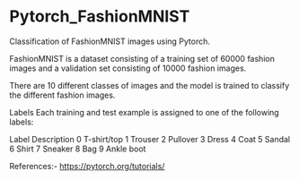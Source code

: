 # Pytorch_FashionMNIST
Classification of FashionMNIST images using Pytorch.

FashionMNIST is a dataset consisting of a training set of 60000 fashion images and a validation set consisting of 10000 fashion images.

There are 10 different classes of images and the model is trained to classify the different fashion images.



Labels
Each training and test example is assigned to one of the following labels:

Label	Description
0	T-shirt/top
1	Trouser
2	Pullover
3	Dress
4	Coat
5	Sandal
6	Shirt
7	Sneaker
8	Bag
9	Ankle boot



References:-
https://pytorch.org/tutorials/

